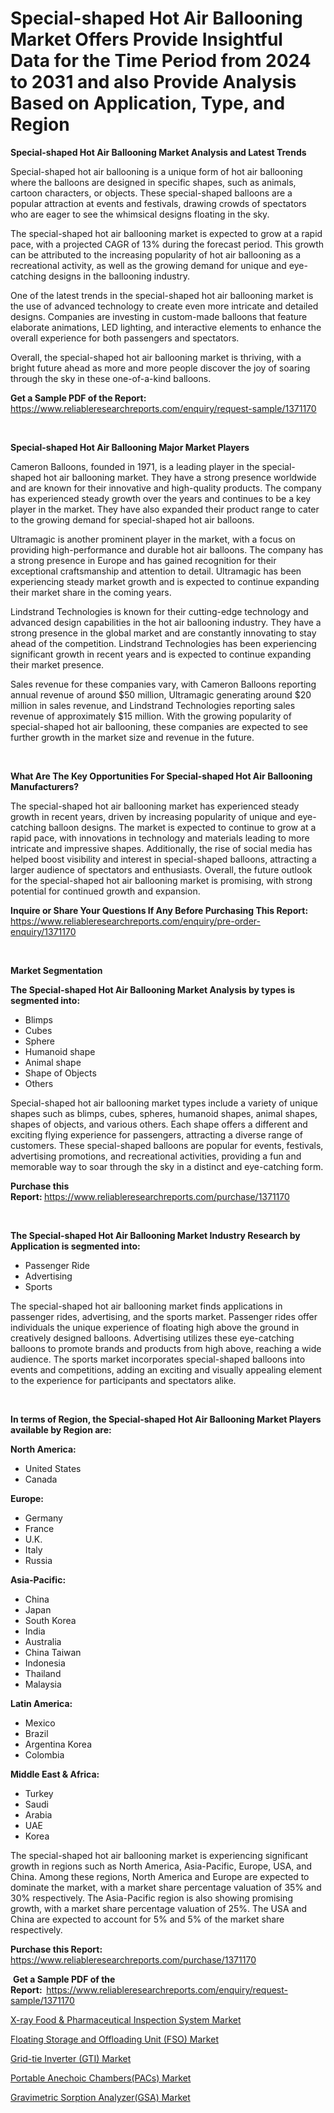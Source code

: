 <p><h1>Special-shaped Hot Air Ballooning Market Offers Provide Insightful Data for the Time Period from 2024 to 2031 and also Provide Analysis Based on Application, Type, and Region</h1></p><p><strong>Special-shaped Hot Air Ballooning Market Analysis and Latest Trends</strong></p>
<p><p>Special-shaped hot air ballooning is a unique form of hot air ballooning where the balloons are designed in specific shapes, such as animals, cartoon characters, or objects. These special-shaped balloons are a popular attraction at events and festivals, drawing crowds of spectators who are eager to see the whimsical designs floating in the sky.</p><p>The special-shaped hot air ballooning market is expected to grow at a rapid pace, with a projected CAGR of 13% during the forecast period. This growth can be attributed to the increasing popularity of hot air ballooning as a recreational activity, as well as the growing demand for unique and eye-catching designs in the ballooning industry.</p><p>One of the latest trends in the special-shaped hot air ballooning market is the use of advanced technology to create even more intricate and detailed designs. Companies are investing in custom-made balloons that feature elaborate animations, LED lighting, and interactive elements to enhance the overall experience for both passengers and spectators.</p><p>Overall, the special-shaped hot air ballooning market is thriving, with a bright future ahead as more and more people discover the joy of soaring through the sky in these one-of-a-kind balloons.</p></p>
<p><strong>Get a Sample PDF of the Report:&nbsp;</strong> <a href="https://www.reliableresearchreports.com/enquiry/request-sample/1371170">https://www.reliableresearchreports.com/enquiry/request-sample/1371170</a></p>
<p>&nbsp;</p>
<p><strong>Special-shaped Hot Air Ballooning Major Market Players</strong></p>
<p><p>Cameron Balloons, founded in 1971, is a leading player in the special-shaped hot air ballooning market. They have a strong presence worldwide and are known for their innovative and high-quality products. The company has experienced steady growth over the years and continues to be a key player in the market. They have also expanded their product range to cater to the growing demand for special-shaped hot air balloons.</p><p>Ultramagic is another prominent player in the market, with a focus on providing high-performance and durable hot air balloons. The company has a strong presence in Europe and has gained recognition for their exceptional craftsmanship and attention to detail. Ultramagic has been experiencing steady market growth and is expected to continue expanding their market share in the coming years.</p><p>Lindstrand Technologies is known for their cutting-edge technology and advanced design capabilities in the hot air ballooning industry. They have a strong presence in the global market and are constantly innovating to stay ahead of the competition. Lindstrand Technologies has been experiencing significant growth in recent years and is expected to continue expanding their market presence.</p><p>Sales revenue for these companies vary, with Cameron Balloons reporting annual revenue of around $50 million, Ultramagic generating around $20 million in sales revenue, and Lindstrand Technologies reporting sales revenue of approximately $15 million. With the growing popularity of special-shaped hot air ballooning, these companies are expected to see further growth in the market size and revenue in the future.</p></p>
<p>&nbsp;</p>
<p><strong>What Are The Key Opportunities For Special-shaped Hot Air Ballooning Manufacturers?</strong></p>
<p><p>The special-shaped hot air ballooning market has experienced steady growth in recent years, driven by increasing popularity of unique and eye-catching balloon designs. The market is expected to continue to grow at a rapid pace, with innovations in technology and materials leading to more intricate and impressive shapes. Additionally, the rise of social media has helped boost visibility and interest in special-shaped balloons, attracting a larger audience of spectators and enthusiasts. Overall, the future outlook for the special-shaped hot air ballooning market is promising, with strong potential for continued growth and expansion.</p></p>
<p><strong>Inquire or Share Your Questions If Any Before Purchasing This Report:</strong> <a href="https://www.reliableresearchreports.com/enquiry/pre-order-enquiry/1371170">https://www.reliableresearchreports.com/enquiry/pre-order-enquiry/1371170</a></p>
<p>&nbsp;</p>
<p><strong>Market Segmentation</strong></p>
<p><strong>The Special-shaped Hot Air Ballooning Market Analysis by types is segmented into:</strong></p>
<p><ul><li>Blimps</li><li>Cubes</li><li>Sphere</li><li>Humanoid shape</li><li>Animal shape</li><li>Shape of Objects</li><li>Others</li></ul></p>
<p><p>Special-shaped hot air ballooning market types include a variety of unique shapes such as blimps, cubes, spheres, humanoid shapes, animal shapes, shapes of objects, and various others. Each shape offers a different and exciting flying experience for passengers, attracting a diverse range of customers. These special-shaped balloons are popular for events, festivals, advertising promotions, and recreational activities, providing a fun and memorable way to soar through the sky in a distinct and eye-catching form.</p></p>
<p><strong>Purchase this Report:&nbsp;</strong><a href="https://www.reliableresearchreports.com/purchase/1371170">https://www.reliableresearchreports.com/purchase/1371170</a></p>
<p>&nbsp;</p>
<p><strong>The Special-shaped Hot Air Ballooning Market Industry Research by Application is segmented into:</strong></p>
<p><ul><li>Passenger Ride</li><li>Advertising</li><li>Sports</li></ul></p>
<p><p>The special-shaped hot air ballooning market finds applications in passenger rides, advertising, and the sports market. Passenger rides offer individuals the unique experience of floating high above the ground in creatively designed balloons. Advertising utilizes these eye-catching balloons to promote brands and products from high above, reaching a wide audience. The sports market incorporates special-shaped balloons into events and competitions, adding an exciting and visually appealing element to the experience for participants and spectators alike.</p></p>
<p>&nbsp;</p>
<p><strong>In terms of Region, the Special-shaped Hot Air Ballooning Market Players available by Region are:</strong></p>
<p>
    <p> <strong> North America: </strong>
        <ul>
            <li>United States</li>
            <li>Canada</li>
        </ul>
        </p> 
    <p> <strong> Europe: </strong>
        <ul>
            <li>Germany</li>
            <li>France</li>
            <li>U.K.</li>
            <li>Italy</li>
            <li>Russia</li>
        </ul>
        </p> 
    <p> <strong> Asia-Pacific: </strong>
        <ul>
            <li>China</li>
            <li>Japan</li>
            <li>South Korea</li>
            <li>India</li>
            <li>Australia</li>
            <li>China Taiwan</li>
            <li>Indonesia</li>
            <li>Thailand</li>
            <li>Malaysia</li>
        </ul>
        </p> 
    <p> <strong> Latin America: </strong>
        <ul>
            <li>Mexico</li>
            <li>Brazil</li>
            <li>Argentina Korea</li>
            <li>Colombia</li>
        </ul>
        </p> 
    <p> <strong> Middle East & Africa: </strong>
        <ul>
            <li>Turkey</li>
            <li>Saudi</li>
            <li>Arabia</li>
            <li>UAE</li>
            <li>Korea</li>
        </ul>
    </p>
    </p>
<p><p>The special-shaped hot air ballooning market is experiencing significant growth in regions such as North America, Asia-Pacific, Europe, USA, and China. Among these regions, North America and Europe are expected to dominate the market, with a market share percentage valuation of 35% and 30% respectively. The Asia-Pacific region is also showing promising growth, with a market share percentage valuation of 25%. The USA and China are expected to account for 5% and 5% of the market share respectively.</p></p>
<p><strong>Purchase this Report: </strong><a href="https://www.reliableresearchreports.com/purchase/1371170">https://www.reliableresearchreports.com/purchase/1371170</a></p>
<p>&nbsp;<strong>Get a Sample PDF of the Report:&nbsp;&nbsp;</strong><a href="https://www.reliableresearchreports.com/enquiry/request-sample/1371170">https://www.reliableresearchreports.com/enquiry/request-sample/1371170</a></p>
<p><strong></strong></p>
<p><p><a href="https://medium.com/@joanobrien1990/x-ray-food-amp-pharmaceutical-inspection-system-market-insight-market-trends-growth-forecasted-2feb43f80148">X-ray Food & Pharmaceutical Inspection System Market</a></p><p><a href="https://medium.com/@stephenstevens11/floating-storage-and-offloading-unit-fso-market-trends-forecast-and-competitive-analysis-to-a4994a45ce56">Floating Storage and Offloading Unit (FSO) Market</a></p><p><a href="https://medium.com/@stephenstevens11/grid-tie-inverter-gti-nbsp-market-focuses-on-market-share-size-and-projected-forecast-till-2031-592607580ed8">Grid-tie Inverter (GTI) Market</a></p><p><a href="https://medium.com/@anilaxhafa2022/portable-anechoic-chambers-pacs-market-size-cagr-trends-2024-2030-ebe842711c1c">Portable Anechoic Chambers(PACs) Market</a></p><p><a href="https://medium.com/@anilaxhafa2022/gravimetric-sorption-analyzer-gsa-market-size-and-market-trends-complete-industry-overview-2024-4422f70d6957">Gravimetric Sorption Analyzer(GSA) Market</a></p></p>